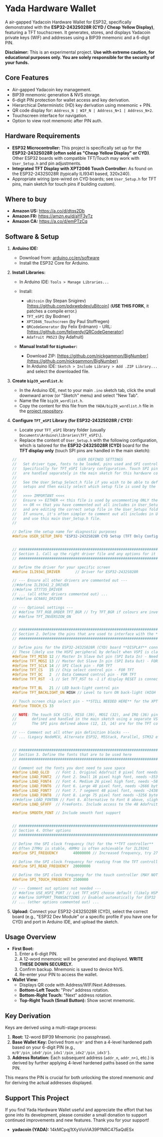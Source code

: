 # Yada Hardware Wallet

A air-gapped Yadacoin Hardware Wallet for ESP32, specifically demonstrated with the **ESP32-2432S028R (CYD / Cheap Yellow Display)**, featuring a TFT touchscreen. It generates, stores, and displays Yadacoin private keys (WIF) and addresses using a BIP39 mnemonic and a 6-digit PIN.

**Disclaimer:** This is an experimental project. **Use with extreme caution, for educational purposes only. You are solely responsible for the security of your funds.**

## Core Features

- Air-gapped Yadacoin key management.
- BIP39 mnemonic generation & NVS storage.
- 6-digit PIN protection for wallet access and key derivation.
- Hierarchical Deterministic (HD) key derivation using mnemonic + PIN.
- QR code display for: `Address_N | WIF_N | Address_N+1 | Address_N+2`.
- Touchscreen interface for navigation.
- Option to view root mnemonic after PIN auth.

## Hardware Requirements

- **ESP32 Microcontroller:** This project is specifically set up for the **ESP32-2432S028R (often sold as "Cheap Yellow Display" or CYD)**. Other ESP32 boards with compatible TFT/Touch may work with `User_Setup.h` and pin adjustments.
- **Integrated TFT Display with XPT2046 Touch Controller:** As found on the ESP32-2432S028R (typically ILI9341 based, 320x240).
- Appropriate wiring (pre-wired on CYD boards; see `User_Setup.h` for TFT pins, main sketch for touch pins if building custom).

## Where to buy

- **Amazon US:** https://a.co/d/dtqs2Db
- **Amazon FR:** https://amzn.eu/d/aYF3yTz
- **Amazon CA:** https://a.co/d/emPTzCq

## Software & Setup

1.  **Arduino IDE:**

    - Download from: [arduino.cc/en/software](https://www.arduino.cc/en/software/)
    - Install the ESP32 Core for Arduino.

2.  **Install Libraries:**

    - In Arduino IDE: `Tools > Manage Libraries...`
    - Install:

      - `uBitcoin` (by Stepan Snigirev) [https://github.com/pdxwebdev/uBitcoin] (**USE THIS FORK**, it patches a compile error.)
      - `TFT_eSPI` (by Bodmer)
      - `XPT2046_Touchscreen` (by Paul Stoffregen)
      - `QRCodeGenerator` (by Felix Erdmann) - URL: [https://github.com/felixerdy/QRCodeGenerator]
      - `Adafruit PN523` (by Adafruit)

    - **Manual Install for `BigNumber`:**
      - Download ZIP: [https://github.com/nickgammon/BigNumber](https://github.com/nickgammon/BigNumber)
      - In Arduino IDE: `Sketch > Include Library > Add .ZIP Library...` and select the downloaded file.

3.  **Create `bip39_wordlist.h`:**

    - In the Arduino IDE, next to your main `.ino` sketch tab, click the small downward arrow (or "Sketch" menu) and select "New Tab".
    - Name the file `bip39_wordlist.h`.
    - Copy the content for this file from the `YADA/bip39_wordlist.h` file in the [project repository](https://github.com/pdxwebdev/yada-wallet/blob/main/YADA/bip39_wordlist.h).

4.  **Configure `TFT_eSPI` Library (for ESP32-2432S028R / CYD):**

    - Locate your `TFT_eSPI` library folder (usually `Documents\Arduino\libraries\TFT_eSPI\`).
    - Replace the content of `User_Setup.h` with the following configuration, which is tailored for the **ESP32-2432S028R (CYD)** board for the **TFT display only** (touch SPI pins are handled in the main sketch):

    ```cpp
    //                            USER DEFINED SETTINGS
    //   Set driver type, fonts to be loaded, pins used and SPI control method etc.
    //   Specifically for TFT_eSPI library configuration. Touch SPI pins (SCK, MOSI, MISO)
    //   are handled separately in the main sketch for this hardware configuration.
    //
    //   See the User_Setup_Select.h file if you wish to be able to define multiple
    //   setups and then easily select which setup file is used by the compiler.
    //
    //   >>>> IMPORTANT <<<<
    //   Ensure >> EITHER << this file is used by uncommenting ONLY the lines you need
    //   >> OR << that you have commented out all includes in User_Setup_Select.h
    //   and are editing the correct setup file in the User_Setups folder.
    //   If unsure, it's often simpler to comment out all includes in User_Setup_Select.h
    //   and use this main User_Setup.h file.
    //

    // Define the setup name for diagnostic purposes
    #define USER_SETUP_INFO "ESP32-2432S028R CYD Setup (TFT Only Config)"


    // ##################################################################################
    // Section 1. Call up the right driver file and any options for it
    // ##################################################################################

    // Define the driver for your specific screen
    #define ILI9341_DRIVER       // Driver for ESP32-2432S028R

    // --- Ensure all other drivers are commented out ---
    //#define ILI9341_2_DRIVER
    //#define ST7735_DRIVER
    // ... (all other drivers commented out) ...
    //#define GC9A01_DRIVER

    // --- Optional settings ---
    // #define TFT_RGB_ORDER TFT_BGR // Try TFT_BGR if colours are inverted
    // #define TFT_INVERSION_ON


    // ##################################################################################
    // Section 2. Define the pins that are used to interface with the **TFT DISPLAY**
    // ##################################################################################

    // Define pins for the ESP32-2432S028R (CYD) board **DISPLAY** connection
    // These likely use the HSPI peripheral by default when VSPI is claimed by touch
    #define TFT_MISO 12 // Master In Slave Out pin (SPI Data In) - Needed if reading from TFT
    #define TFT_MOSI 13 // Master Out Slave In pin (SPI Data Out) - FOR TFT
    #define TFT_SCLK 14 // SPI Clock pin - FOR TFT
    #define TFT_CS   15 // Chip select control pin - FOR TFT
    #define TFT_DC   2  // Data Command control pin - FOR TFT
    #define TFT_RST  -1 // Set TFT_RST to -1 if display RESET is connected to ESP32 board RST

    #define TFT_BL   21 // LED back-light control pin
    #define TFT_BACKLIGHT_ON HIGH // Level to turn ON back-light (HIGH or LOW)

    // Touch screen chip select pin - **STILL NEEDED HERE** for the XPT2046 library constructor
    #define TOUCH_CS 33

    // NOTE: The touch SCK (25), MISO (39), MOSI (32), and IRQ (36) pins are now
    //       defined and handled in the main sketch using a separate VSPI instance.
    //       The SPI pins defined above (12, 13, 14) are for the TFT connection only.

    // --- Comment out all other pin definition blocks ---
    // ... (Legacy NodeMCU, Alternate ESP32, M5Stack, Parallel, STM32 etc blocks all commented out) ...


    // ##################################################################################
    // Section 3. Define the fonts that are to be used here
    // ##################################################################################

    // Comment out the fonts you dont need to save space
    #define LOAD_GLCD   // Font 1. Original Adafruit 8 pixel font needs ~1820 bytes in FLASH
    #define LOAD_FONT2  // Font 2. Small 16 pixel high font, needs ~3534 bytes in FLASH, 96 characters
    #define LOAD_FONT4  // Font 4. Medium 26 pixel high font, needs ~5848 bytes in FLASH, 96 characters
    #define LOAD_FONT6  // Font 6. Large 48 pixel font, needs ~2666 bytes in FLASH, only characters 1234567890:-.apm
    #define LOAD_FONT7  // Font 7. 7 segment 48 pixel font, needs ~2438 bytes in FLASH, only characters 1234567890:.
    #define LOAD_FONT8  // Font 8. Large 75 pixel font needs ~3256 bytes in FLASH, only characters 1234567890:-.
    //#define LOAD_FONT8N // Font 8. Alternative to Font 8 above, slightly narrower, so 3 digits fit a 160 pixel wide TFT
    #define LOAD_GFXFF  // FreeFonts. Include access to the 48 Adafruit_GFX free fonts FF1 to FF48 and custom fonts

    #define SMOOTH_FONT // Include smooth font support


    // ##################################################################################
    // Section 4. Other options
    // ##################################################################################

    // Define the SPI clock frequency (hz) for the **TFT controller**
    // Often 27MHz is stable, 40MHz is often achievable for ILI9341
    #define SPI_FREQUENCY       40000000 // Increased frequency, try 27000000 if unstable

    // Define the SPI clock frequency for reading from the TFT controller
    #define SPI_READ_FREQUENCY  20000000

    // Define the SPI clock frequency for the touch controller (MAY NOT BE USED by TFT_eSPI now, but good practice)
    #define SPI_TOUCH_FREQUENCY 2500000

    // --- Comment out options not needed ---
    // #define USE_HSPI_PORT // Let TFT_eSPI choose default (likely HSPI if VSPI is used for touch)
    // #define SUPPORT_TRANSACTIONS // Enabled automatically for ESP32
    // ... (other options commented out) ...
    ```

5.  **Upload:** Connect your ESP32-2432S028R (CYD), select the correct board (e.g., "ESP32 Dev Module" or a specific profile if you have one for CYD) and port in Arduino IDE, and upload the sketch.

## Usage Overview

- **First Boot:**
  1.  Enter a 6-digit PIN.
  2.  A 12-word mnemonic will be generated and displayed. **WRITE THESE DOWN SECURELY.**
  3.  Confirm backup. Mnemonic is saved to device NVS.
  4.  Re-enter your PIN to access the wallet.
- **Wallet View:**
  - Displays QR code with Address/WIF/Next Addresses.
  - **Bottom-Left Touch:** "Prev" address rotation.
  - **Bottom-Right Touch:** "Next" address rotation.
  - **Top-Right Touch (Small Button):** Show secret mnemonic.

## Key Derivation

Keys are derived using a multi-stage process:

1.  **Root:** 12-word BIP39 Mnemonic (no passphrase).
2.  **Base Wallet Key:** Derived from `m/0'` and then a 4-level hardened path based on your 6-digit PIN (e.g., `m/0'/pin_idx0'/pin_idx1'/pin_idx2'/pin_idx3'`).
3.  **Address Rotation:** Each subsequent address (`addr_n`, `addr_n+1`, etc.) is derived by further applying 4-level hardened paths based on the same PIN.

This means the PIN is crucial for both unlocking the stored mnemonic _and_ for deriving the actual addresses displayed.

## Support This Project

If you find Yada Hardware Wallet useful and appreciate the effort that has gone into its development, please consider a small donation to support continued improvements and new features. Thank you for your support!

- **yadacoin (YADA):** 14kMCpqj1tXyVioViA39P1NRC475aQdESx
